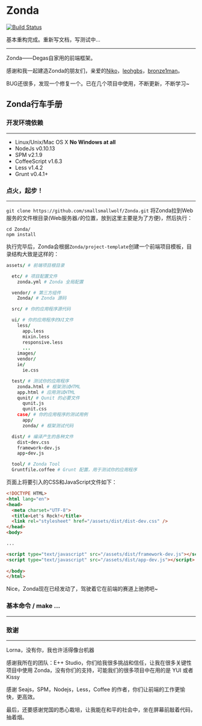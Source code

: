 # Zonda

[![Build Status](https://travis-ci.org/smallsmallwolf/Zonda.png?branch=master)](https://travis-ci.org/smallsmallwolf/Zonda)

基本重构完成。重新写文档，写测试中...

- - -

Zonda——Degas自家用的前端框架。

感谢和我一起建造Zonda的朋友们，亲爱的[Niko](http://niko-blog.com/)，[leohgbs](https://github.com/leohgbs)，[bronze1man](http://bs.ikm.me/)。

BUG还很多，发现一个修复一个。已在几个项目中使用，不断更新，不断学习~

## Zonda行车手册

### 开发环境依赖
- - -
- Linux/Unix/Mac OS X **No Windows at all**
- NodeJs v0.10.13
- SPM v2.1.9
- CoffeeScript v1.6.3
- Less v1.4.2
- Grunt v0.4.1+


### 点火，起步！
- - -

`git clone https://github.com/smallsmallwolf/Zonda.git` 将Zonda拉到Web服务的文件根目录(Web服务器`/`的位置，放到这里主要是为了方便)，然后执行：

```shell
cd Zonda/
npm install
```

执行完毕后，Zonda会根据`Zonda/project-template`创建一个前端项目模板，目录结构大致是这样的：

```coffeescript
assets/ # 前端项目根目录

  etc/ # 项目配置文件  
    zonda.yml # Zonda 全局配置

  vendor/ # 第三方组件
    Zonda/ # Zonda 源码

  src/ # 你的应用程序源代码 

  ui/ # 你的应用程序的UI文件
    less/
      app.less
      mixin.less
      responsive.less
      ...
    images/
    vendor/
    ie/
      ie.css      

  test/ # 测试你的应用程序
    zonda.html # 框架测试HTML
    app.html # 应用测试HTML
    qunit/ # Qunit 的必要文件
      qunit.js
      qunit.css
    case/ # 你的应用程序的测试用例
      app/
      zonda/ # 框架测试代码

  dist/ # 编译产生的各种文件
    dist-dev.css
    framework-dev.js
    app-dev.js   

  tool/ # Zonda Tool
  Gruntfile.coffee # Grunt 配置，用于测试你的应用程序
```

页面上将要引入的CSS和JavaScript文件如下：

```html
<!DOCTYPE HTML>
<html lang="en">
<head>
  <meta charset="UTF-8">
  <title>Let's Rock!</title>
  <link rel="stylesheet" href="/assets/dist/dist-dev.css" />
</head>
<body>

... 

<script type="text/javascript" src="/assets/dist/framework-dev.js"></script>
<script type="text/javascript" src="/assets/dist/app-dev.js"></script>
  
</body>
</html>
```

Nice，Zonda现在已经发动了，驾驶着它在前端的赛道上驰骋吧~

### 基本命令 / make ...
- - -

### 致谢
- - -
Lorna，没有你，我也许活得像台机器

感谢我所在的团队：E++ Studio，你们给我很多挑战和信任，让我在很多关键性项目中使用 Zonda，没有你们的支持，可能我们的很多项目中在用的是 YUI 或者 Kissy

感谢 Seajs，SPM，Nodejs，Less，Coffee 的作者，你们让前端的工作更愉快，更高效。

最后，还要感谢党国的悉心栽培，让我能在和平的社会中，坐在屏幕前敲着代码，抽着烟。
